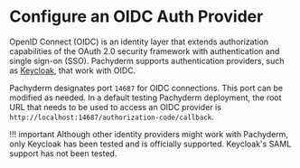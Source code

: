 # Configure an OIDC Auth Provider

OpenID Connect (OIDC) is an identity layer that extends authorization
capabilities of the OAuth 2.0 security framework with authentication
and single sign-on (SSO). Pachyderm supports authentication providers,
such as [Keycloak](https://www.keycloak.org), that work with OIDC.

Pachyderm designates port `14687` for OIDC connections. This port can
be modified as needed. In a default testing Pachyderm deployment, the
root URL that needs to be used to access an OIDC provider is
`http://localhost:14687/authorization-code/callback`.


!!! important
    Although other identity providers might work with Pachyderm, only
    Keycloak has been tested and is officially supported. Keycloak's
    SAML support has not been tested.
